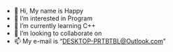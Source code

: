 - 👋 Hi, My name is Happy
- 👀 I’m interested in Program
- 🌱 I’m currently learning C++
- 💞️ I’m looking to collaborate on 
- 📫 My e-mail is “DESKTOP-PRTBTBL@Outlook.com”

<!---
DESKTOP-PRTBTBL/DESKTOP-PRTBTBL is a ✨ special ✨ repository because its `README.md` (this file) appears on your GitHub profile.
You can click the Preview link to take a look at your changes.
--->
